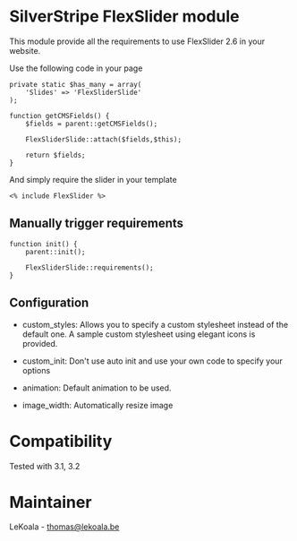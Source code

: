 SilverStripe FlexSlider module
==================

This module provide all the requirements to use FlexSlider 2.6 in your website.

Use the following code in your page

    private static $has_many = array(
        'Slides' => 'FlexSliderSlide'
    );

    function getCMSFields() {
        $fields = parent::getCMSFields();

        FlexSliderSlide::attach($fields,$this);

        return $fields;
    }

And simply require the slider in your template

    <% include FlexSlider %>

Manually trigger requirements
----------------------------------

    function init() {
        parent::init();

        FlexSliderSlide::requirements();
    }

Configuration
----------------------------------

- custom_styles: Allows you to specify a custom stylesheet instead of the default one.
A sample custom stylesheet using elegant icons is provided.

- custom_init: Don't use auto init and use your own code to specify your options

- animation: Default animation to be used.

- image_width: Automatically resize image

Compatibility
==================
Tested with 3.1, 3.2

Maintainer
==================
LeKoala - thomas@lekoala.be
